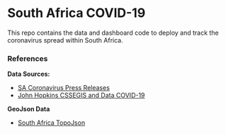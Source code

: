 # South Africa COVID-19
This repo contains the data and dashboard code to deploy and track the coronavirus spread within South Africa.


### References

**Data Sources:**

* [SA Coronavirus Press Releases](https://sacoronavirus.co.za/category/press-releases-and-notices/)
* [John Hopkins CSSEGIS and Data COVID-19](https://github.com/CSSEGISandData/COVID-19/blob/master/csse_covid_19_data/csse_covid_19_time_series/time_series_19-covid-Confirmed.csv)

**GeoJson Data**

* [South Africa TopoJson](https://github.com/deldersveld/topojson/blob/master/countries/south-africa/south-africa-provinces.json)
